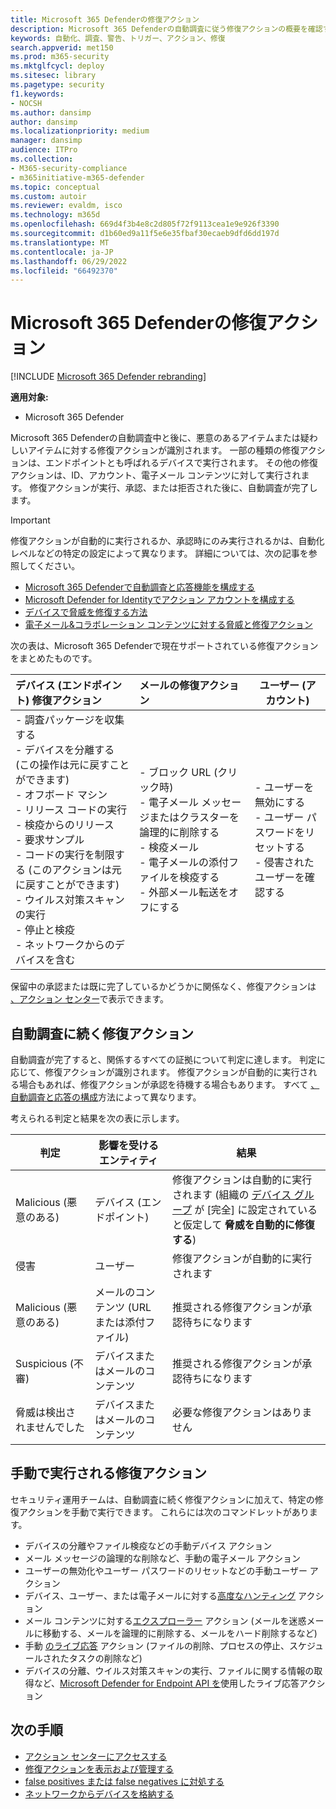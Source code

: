 ```yaml
---
title: Microsoft 365 Defenderの修復アクション
description: Microsoft 365 Defenderの自動調査に従う修復アクションの概要を確認する
keywords: 自動化、調査、警告、トリガー、アクション、修復
search.appverid: met150
ms.prod: m365-security
ms.mktglfcycl: deploy
ms.sitesec: library
ms.pagetype: security
f1.keywords:
- NOCSH
ms.author: dansimp
author: dansimp
ms.localizationpriority: medium
manager: dansimp
audience: ITPro
ms.collection:
- M365-security-compliance
- m365initiative-m365-defender
ms.topic: conceptual
ms.custom: autoir
ms.reviewer: evaldm, isco
ms.technology: m365d
ms.openlocfilehash: 669d4f3b4e8c2d805f72f9113cea1e9e926f3390
ms.sourcegitcommit: d1b60ed9a11f5e6e35fbaf30ecaeb9dfd6dd197d
ms.translationtype: MT
ms.contentlocale: ja-JP
ms.lasthandoff: 06/29/2022
ms.locfileid: "66492370"
---
```

# <a name="remediation-actions-in-microsoft-365-defender"></a>Microsoft 365 Defenderの修復アクション

[!INCLUDE [Microsoft 365 Defender rebranding](../includes/microsoft-defender.md)]

**適用対象:**

- Microsoft 365 Defender

Microsoft 365 Defenderの自動調査中と後に、悪意のあるアイテムまたは疑わしいアイテムに対する修復アクションが識別されます。 一部の種類の修復アクションは、エンドポイントとも呼ばれるデバイスで実行されます。 その他の修復アクションは、ID、アカウント、電子メール コンテンツに対して実行されます。 修復アクションが実行、承認、または拒否された後に、自動調査が完了します。

> [!IMPORTANT]
> 修復アクションが自動的に実行されるか、承認時にのみ実行されるかは、自動化レベルなどの特定の設定によって異なります。 詳細については、次の記事を参照してください。
>
> - [Microsoft 365 Defenderで自動調査と応答機能を構成する](m365d-configure-auto-investigation-response.md)
> - [Microsoft Defender for Identityでアクション アカウントを構成する](/defender-for-identity/manage-action-accounts)
> - [デバイスで脅威を修復する方法](../defender-endpoint/automated-investigations.md)
> - [電子メール&コラボレーション コンテンツに対する脅威と修復アクション](../office-365-security/air-remediation-actions.md#threats-and-remediation-actions)

次の表は、Microsoft 365 Defenderで現在サポートされている修復アクションをまとめたものです。

|デバイス (エンドポイント) 修復アクション  |メールの修復アクション  |ユーザー (アカウント)  |
|:---------|:---------|----------|
|- 調査パッケージを収集する <br/>- デバイスを分離する (この操作は元に戻すことができます)<br/>- オフボード マシン <br/>- リリース コードの実行 <br/>- 検疫からのリリース <br/>- 要求サンプル <br/>- コードの実行を制限する (このアクションは元に戻すことができます) <br/>- ウイルス対策スキャンの実行 <br/>- 停止と検疫 <br/>- ネットワークからのデバイスを含む     |- ブロック URL (クリック時)<br/>- 電子メール メッセージまたはクラスターを論理的に削除する<br/>- 検疫メール<br/>- 電子メールの添付ファイルを検疫する<br/>- 外部メール転送をオフにする          |- ユーザーを無効にする<br />- ユーザー パスワードをリセットする<br />- 侵害されたユーザーを確認する          |

保留中の承認または既に完了しているかどうかに関係なく、修復アクションは [、アクション センター](m365d-action-center.md)で表示できます。

## <a name="remediation-actions-that-follow-automated-investigations"></a>自動調査に続く修復アクション

自動調査が完了すると、関係するすべての証拠について判定に達します。 判定に応じて、修復アクションが識別されます。 修復アクションが自動的に実行される場合もあれば、修復アクションが承認を待機する場合もあります。 すべて [、自動調査と応答の構成](m365d-configure-auto-investigation-response.md)方法によって異なります。

考えられる判定と結果を次の表に示します。

| 判定    | 影響を受けるエンティティ    | 結果|
|------|------|------|
| Malicious (悪意のある)    | デバイス (エンドポイント)    | 修復アクションは自動的に実行されます (組織の [デバイス グループ](m365d-configure-auto-investigation-response.md#review-or-change-the-automation-level-for-device-groups) が [完全] に設定されていると仮定して **脅威を自動的に修復する**)|
| 侵害 | ユーザー | 修復アクションが自動的に実行されます |
| Malicious (悪意のある)    | メールのコンテンツ (URL または添付ファイル) | 推奨される修復アクションが承認待ちになります|
| Suspicious (不審)    | デバイスまたはメールのコンテンツ | 推奨される修復アクションが承認待ちになります|
| 脅威は検出されませんでした    | デバイスまたはメールのコンテンツ    | 必要な修復アクションはありません|

## <a name="remediation-actions-that-are-taken-manually"></a>手動で実行される修復アクション

セキュリティ運用チームは、自動調査に続く修復アクションに加えて、特定の修復アクションを手動で実行できます。 これらには次のコマンドレットがあります。

- デバイスの分離やファイル検疫などの手動デバイス アクション
- メール メッセージの論理的な削除など、手動の電子メール アクション
- ユーザーの無効化やユーザー パスワードのリセットなどの手動ユーザー アクション
- デバイス、ユーザー、または電子メールに対する[高度なハンティング](../defender-endpoint/advanced-hunting-overview.md) アクション
- メール コンテンツに対する[エクスプローラー](../office-365-security/threat-explorer.md) アクション (メールを迷惑メールに移動する、メールを論理的に削除する、メールをハード削除するなど)
- 手動 [のライブ応答](/windows/security/threat-protection/microsoft-defender-atp/live-response) アクション (ファイルの削除、プロセスの停止、スケジュールされたタスクの削除など)
- デバイスの分離、ウイルス対策スキャンの実行、ファイルに関する情報の取得など、[Microsoft Defender for Endpoint API を](../defender-endpoint/management-apis.md#microsoft-defender-for-endpoint-apis)使用したライブ応答アクション

## <a name="next-steps"></a>次の手順

- [アクション センターにアクセスする](m365d-action-center.md)
- [修復アクションを表示および管理する](m365d-autoir-actions.md)
- [false positives または false negatives に対処する](m365d-autoir-report-false-positives-negatives.md)
- [ネットワークからデバイスを格納する](../defender-endpoint\respond-machine-alerts.md#contain-devices-from-the-network)
